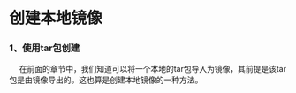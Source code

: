 <h1>创建本地镜像</h1>
<h3>1、使用tar包创建</h3>
<p>&emsp; 在前面的章节中，我们知道可以将一个本地的tar包导入为镜像，其前提是该tar包是由镜像导出的。这也算是创建本地镜像的一种方法。</p>
<p>&emsp;</p>
<p>&emsp;</p>
<p>&emsp;</p>
<p>&emsp;</p>
<p>&emsp;</p>
<p>&emsp;</p>